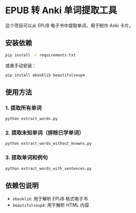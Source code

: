 # EPUB 转 Anki 单词提取工具

这个项目可以从 EPUB 电子书中提取单词，用于制作 Anki 卡片。

## 安装依赖

```bash
pip install -r requirements.txt
```

或者手动安装：
```bash
pip install ebooklib beautifulsoup4
```

## 使用方法

### 1. 提取所有单词
```bash
python extract_words.py
```

### 2. 提取未知单词（排除已学单词）
```bash
python extract_words_without_knowns.py
```

### 3. 提取单词和例句
```bash
python extract_words_with_sentences.py
```

## 依赖包说明

- `ebooklib`: 用于解析 EPUB 格式电子书
- `beautifulsoup4`: 用于解析 HTML 内容